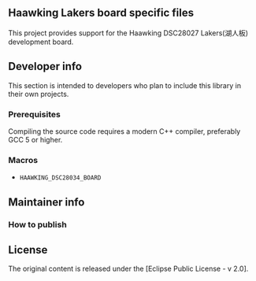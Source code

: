 ## Haawking Lakers board specific files

This project provides support for the Haawking DSC28027 Lakers(湖人板) development board.

## Developer info

This section is intended to developers who plan to include this library in their own projects.

### Prerequisites

Compiling the source code requires a modern C++ compiler, preferably GCC 5 or higher. 



### Macros

* `HAAWKING_DSC28034_BOARD`

## Maintainer info

### How to publish


## License

The original content is released under the [Eclipse Public License - v 2.0].
